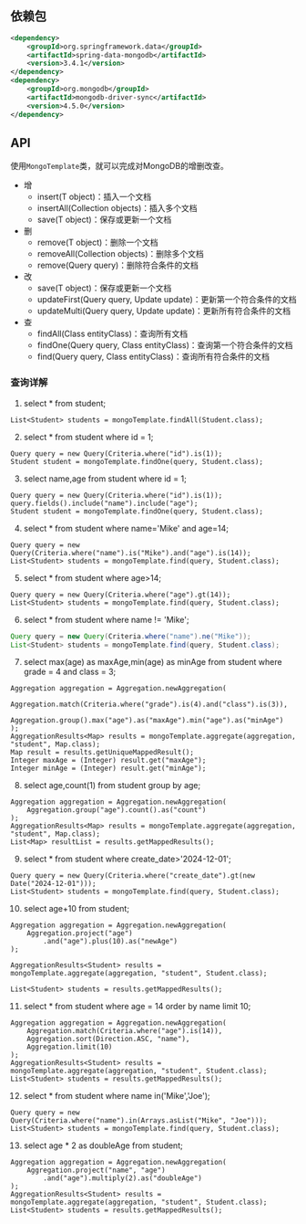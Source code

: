 


## 依赖包

```xml
<dependency>
    <groupId>org.springframework.data</groupId>
    <artifactId>spring-data-mongodb</artifactId>
    <version>3.4.1</version>
</dependency>
<dependency>
    <groupId>org.mongodb</groupId>
    <artifactId>mongodb-driver-sync</artifactId>
    <version>4.5.0</version>
</dependency>
```

## API

使用```MongoTemplate```类，就可以完成对MongoDB的增删改查。
- 增
  - insert(T object)：插入一个文档
  - insertAll(Collection<T> objects)：插入多个文档
  - save(T object)：保存或更新一个文档
- 删
  - remove(T object)：删除一个文档
  - removeAll(Collection<T> objects)：删除多个文档
  - remove(Query query)：删除符合条件的文档
- 改
  - save(T object)：保存或更新一个文档
  - updateFirst(Query query, Update update)：更新第一个符合条件的文档
  - updateMulti(Query query, Update update)：更新所有符合条件的文档
- 查
  - findAll(Class<T> entityClass)：查询所有文档
  - findOne(Query query, Class<T> entityClass)：查询第一个符合条件的文档
  - find(Query query, Class<T> entityClass)：查询所有符合条件的文档

### 查询详解

1. select * from student;

```
List<Student> students = mongoTemplate.findAll(Student.class);
```

2. select * from student where id = 1;

```
Query query = new Query(Criteria.where("id").is(1));
Student student = mongoTemplate.findOne(query, Student.class);
```

3. select name,age from student where id = 1;

```
Query query = new Query(Criteria.where("id").is(1)); 
query.fields().include("name").include("age"); 
Student student = mongoTemplate.findOne(query, Student.class);
```

4. select * from student where name='Mike' and age=14;

```
Query query = new Query(Criteria.where("name").is("Mike").and("age").is(14));
List<Student> students = mongoTemplate.find(query, Student.class);
```

5. select * from student where age>14;

```
Query query = new Query(Criteria.where("age").gt(14)); 
List<Student> students = mongoTemplate.find(query, Student.class);
```

6. select * from student where name != 'Mike';

```java 
Query query = new Query(Criteria.where("name").ne("Mike"));
List<Student> students = mongoTemplate.find(query, Student.class);
```

7. select max(age) as maxAge,min(age) as minAge from student where grade = 4 and class = 3;

```
Aggregation aggregation = Aggregation.newAggregation(
    Aggregation.match(Criteria.where("grade").is(4).and("class").is(3)),
    Aggregation.group().max("age").as("maxAge").min("age").as("minAge")
);
AggregationResults<Map> results = mongoTemplate.aggregate(aggregation, "student", Map.class);
Map result = results.getUniqueMappedResult();
Integer maxAge = (Integer) result.get("maxAge");
Integer minAge = (Integer) result.get("minAge");
```

8. select age,count(1) from student group by age;

```
Aggregation aggregation = Aggregation.newAggregation(
    Aggregation.group("age").count().as("count")
);
AggregationResults<Map> results = mongoTemplate.aggregate(aggregation, "student", Map.class);
List<Map> resultList = results.getMappedResults();
```

9. select * from student where create_date>'2024-12-01';

``` 
Query query = new Query(Criteria.where("create_date").gt(new Date("2024-12-01"))); 
List<Student> students = mongoTemplate.find(query, Student.class);
```

10. select age+10 from student;

``` 
Aggregation aggregation = Aggregation.newAggregation(
    Aggregation.project("age")
        .and("age").plus(10).as("newAge")
);

AggregationResults<Student> results = mongoTemplate.aggregate(aggregation, "student", Student.class);

List<Student> students = results.getMappedResults();
```

11. select * from student where age = 14 order by name limit 10;

``` 
Aggregation aggregation = Aggregation.newAggregation(
    Aggregation.match(Criteria.where("age").is(14)),
    Aggregation.sort(Direction.ASC, "name"),
    Aggregation.limit(10)
);
AggregationResults<Student> results = mongoTemplate.aggregate(aggregation, "student", Student.class);
List<Student> students = results.getMappedResults();
```

12. select * from student where name in('Mike','Joe');

``` 
Query query = new Query(Criteria.where("name").in(Arrays.asList("Mike", "Joe")));
List<Student> students = mongoTemplate.find(query, Student.class);
```

13. select age * 2 as doubleAge from student;

``` 
Aggregation aggregation = Aggregation.newAggregation(
    Aggregation.project("name", "age")
        .and("age").multiply(2).as("doubleAge")
);
AggregationResults<Student> results = mongoTemplate.aggregate(aggregation, "student", Student.class);
List<Student> students = results.getMappedResults();
```